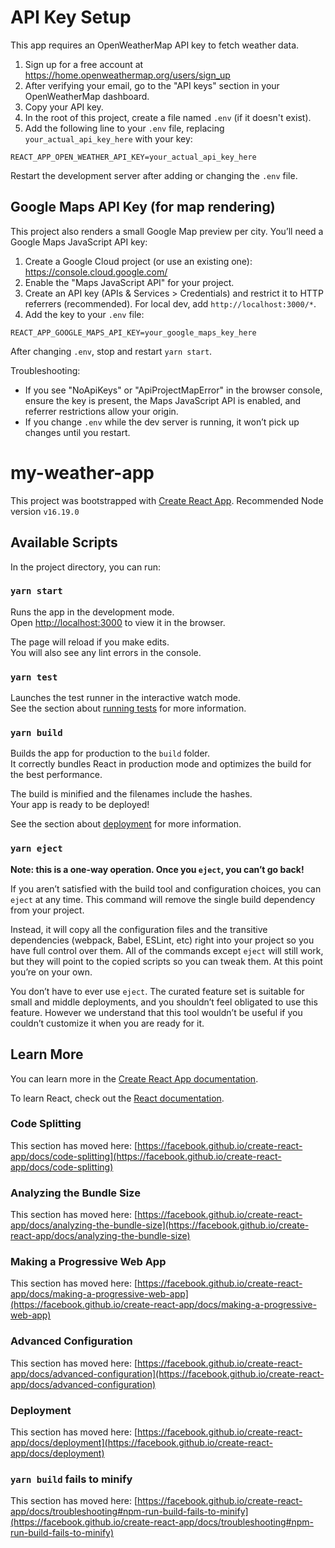 # API Key Setup

This app requires an OpenWeatherMap API key to fetch weather data.

1. Sign up for a free account at https://home.openweathermap.org/users/sign_up
2. After verifying your email, go to the "API keys" section in your OpenWeatherMap dashboard.
3. Copy your API key.
4. In the root of this project, create a file named `.env` (if it doesn't exist).
5. Add the following line to your `.env` file, replacing `your_actual_api_key_here` with your key:

```
REACT_APP_OPEN_WEATHER_API_KEY=your_actual_api_key_here
```

Restart the development server after adding or changing the `.env` file.

## Google Maps API Key (for map rendering)

This project also renders a small Google Map preview per city. You’ll need a Google Maps JavaScript API key:

1. Create a Google Cloud project (or use an existing one): https://console.cloud.google.com/
2. Enable the "Maps JavaScript API" for your project.
3. Create an API key (APIs & Services > Credentials) and restrict it to HTTP referrers (recommended). For local dev, add `http://localhost:3000/*`.
4. Add the key to your `.env` file:

```
REACT_APP_GOOGLE_MAPS_API_KEY=your_google_maps_key_here
```

After changing `.env`, stop and restart `yarn start`.

Troubleshooting:
- If you see "NoApiKeys" or "ApiProjectMapError" in the browser console, ensure the key is present, the Maps JavaScript API is enabled, and referrer restrictions allow your origin.
- If you change `.env` while the dev server is running, it won’t pick up changes until you restart.

# my-weather-app

This project was bootstrapped with [Create React App](https://github.com/facebook/create-react-app). Recommended Node version `v16.19.0`

## Available Scripts

In the project directory, you can run:

### `yarn start`

Runs the app in the development mode.\
Open [http://localhost:3000](http://localhost:3000) to view it in the browser.

The page will reload if you make edits.\
You will also see any lint errors in the console.

### `yarn test`

Launches the test runner in the interactive watch mode.\
See the section about [running tests](https://facebook.github.io/create-react-app/docs/running-tests) for more information.

### `yarn build`

Builds the app for production to the `build` folder.\
It correctly bundles React in production mode and optimizes the build for the best performance.

The build is minified and the filenames include the hashes.\
Your app is ready to be deployed!

See the section about [deployment](https://facebook.github.io/create-react-app/docs/deployment) for more information.

### `yarn eject`

**Note: this is a one-way operation. Once you `eject`, you can’t go back!**

If you aren’t satisfied with the build tool and configuration choices, you can `eject` at any time. This command will remove the single build dependency from your project.

Instead, it will copy all the configuration files and the transitive dependencies (webpack, Babel, ESLint, etc) right into your project so you have full control over them. All of the commands except `eject` will still work, but they will point to the copied scripts so you can tweak them. At this point you’re on your own.

You don’t have to ever use `eject`. The curated feature set is suitable for small and middle deployments, and you shouldn’t feel obligated to use this feature. However we understand that this tool wouldn’t be useful if you couldn’t customize it when you are ready for it.

## Learn More

You can learn more in the [Create React App documentation](https://facebook.github.io/create-react-app/docs/getting-started).

To learn React, check out the [React documentation](https://reactjs.org/).

### Code Splitting

This section has moved here: [https://facebook.github.io/create-react-app/docs/code-splitting](https://facebook.github.io/create-react-app/docs/code-splitting)

### Analyzing the Bundle Size

This section has moved here: [https://facebook.github.io/create-react-app/docs/analyzing-the-bundle-size](https://facebook.github.io/create-react-app/docs/analyzing-the-bundle-size)

### Making a Progressive Web App

This section has moved here: [https://facebook.github.io/create-react-app/docs/making-a-progressive-web-app](https://facebook.github.io/create-react-app/docs/making-a-progressive-web-app)

### Advanced Configuration

This section has moved here: [https://facebook.github.io/create-react-app/docs/advanced-configuration](https://facebook.github.io/create-react-app/docs/advanced-configuration)

### Deployment

This section has moved here: [https://facebook.github.io/create-react-app/docs/deployment](https://facebook.github.io/create-react-app/docs/deployment)

### `yarn build` fails to minify

This section has moved here: [https://facebook.github.io/create-react-app/docs/troubleshooting#npm-run-build-fails-to-minify](https://facebook.github.io/create-react-app/docs/troubleshooting#npm-run-build-fails-to-minify)
